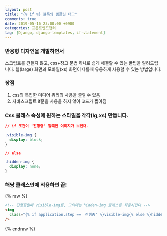 ```yaml
---
layout: post
title: "{% if %} 블록의 템플릿 태그"
comments: true
date: 2019-05-16 23:00:00 +0900
categories: 프론트엔드챕터
tag: [Django, django-templates, if-statement]
---
```


### 반응형 디자인을 개발하면서

스크립트를 건들지 않고, css+장고 문법 하나로 쉽게 해결할 수 있는 꿀팁을 알려드립니다.
웹(large) 화면과 모바일(xs) 화면이 다를때 유용하게 사용할 수 있는 방법입니다.

### 장점

1. css의 복잡한 미디어 쿼리의 사용을 줄일 수 있음
2. 자바스크립트 if문을 사용을 하지 않아 코드가 짧아짐

### Css 클래스 속성에 원하는 스타일을 각각(lg,xs) 만듭니다.

```css
// if 조건이 '진행중' 일때만 이미지가 보인다.

.visible-img {
  display: block;
}
```

```css
// else

.hidden-img {
  display: none;
}
```

### 해당 클래스안에 적용하면 끝!

{% raw %}

```html
<!-- 진행중일때 visible-img를, 그외에는 hidden-img 클래스를 적용시킨다 -->
<img
  class="{% if application.step == '진행중' %}visible-img{% else %}hidden-img{% endif %}"
/>
```

{% endraw %}
